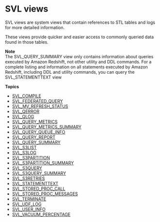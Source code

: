 # SVL views<a name="svl_views"></a>

SVL views are system views that contain references to STL tables and logs for more detailed information\.

These views provide quicker and easier access to commonly queried data found in those tables\.

**Note**  
The SVL\_QUERY\_SUMMARY view only contains information about queries executed by Amazon Redshift, not other utility and DDL commands\. For a complete listing and information on all statements executed by Amazon Redshift, including DDL and utility commands, you can query the SVL\_STATEMENTTEXT view

**Topics**
+ [SVL\_COMPILE](r_SVL_COMPILE.md)
+ [SVL\_FEDERATED\_QUERY](r_SVL_FEDERATED_QUERY.md)
+ [SVL\_MV\_REFRESH\_STATUS](r_SVL_MV_REFRESH_STATUS.md)
+ [SVL\_QERROR](r_SVL_QERROR.md)
+ [SVL\_QLOG](r_SVL_QLOG.md)
+ [SVL\_QUERY\_METRICS](r_SVL_QUERY_METRICS.md)
+ [SVL\_QUERY\_METRICS\_SUMMARY](r_SVL_QUERY_METRICS_SUMMARY.md)
+ [SVL\_QUERY\_QUEUE\_INFO](r_SVL_QUERY_QUEUE_INFO.md)
+ [SVL\_QUERY\_REPORT](r_SVL_QUERY_REPORT.md)
+ [SVL\_QUERY\_SUMMARY](r_SVL_QUERY_SUMMARY.md)
+ [SVL\_S3LIST](r_SVL_S3LIST.md)
+ [SVL\_S3LOG](r_SVL_S3LOG.md)
+ [SVL\_S3PARTITION](r_SVL_S3PARTITION.md)
+ [SVL\_S3PARTITION\_SUMMARY](r_SVL_S3PARTITION_SUMMARY.md)
+ [SVL\_S3QUERY](r_SVL_S3QUERY.md)
+ [SVL\_S3QUERY\_SUMMARY](r_SVL_S3QUERY_SUMMARY.md)
+ [SVL\_S3RETRIES](r_SVL_S3RETRIES.md)
+ [SVL\_STATEMENTTEXT](r_SVL_STATEMENTTEXT.md)
+ [SVL\_STORED\_PROC\_CALL](r_SVL_STORED_PROC_CALL.md)
+ [SVL\_STORED\_PROC\_MESSAGES](r_SVL_STORED_PROC_MESSAGES.md)
+ [SVL\_TERMINATE](r_SVL_TERMINATE.md)
+ [SVL\_UDF\_LOG](r_SVL_UDF_LOG.md)
+ [SVL\_USER\_INFO](r_SVL_USER_INFO.md)
+ [SVL\_VACUUM\_PERCENTAGE](r_SVL_VACUUM_PERCENTAGE.md)
